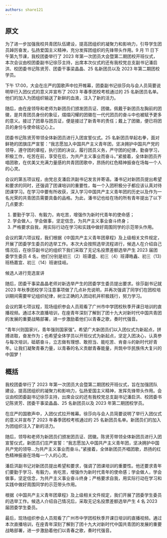 ```yaml
---
authors: share121
---
```


## 原文

为了进一步加强我校共青团队伍建设，提高团组织的凝聚力和影响力，引导学生团员踔厉奋发，弘扬爱国主义精神，充分发挥团组织的先锋带头作用。9 月 11 日下午第九节课，我校团委举行了 2023 年第一次团员大会暨第二期团校开班仪式，本次会议由校团委副书记徐莎主持，出席本次仪式的还有我校党总支副书记潘启洪、校团委书记陈贤芳、团委干事梁晶晶、25 名新团员以及 2023 年第二期团校学员。

下午 17:00，大会在庄严的国歌声中拉开帷幕，团委副书记徐莎向与会人员简要说明举行入团仪式的意义并宣布了 2023 年春季团校考核通过的 25 名新团员名单。他们的加入为团组织输送了新鲜的血液，注入了新的活力。

随后，由在座领导和老师为新团员们颁发团员证、团徽。佩戴于新团员左胸前的团徽，是共青团员身份的象征，熠熠闪耀的团徽在一代代团员的奋斗中也被赋予更多的意义。接过了团章与团员证，便是接过了新青年的责任；戴上了团徽，便已将团员的身份与使命铭记心上。

团委书记陈贤芳带领全体新团员进行入团宣誓仪式。25 名新团员举起右拳，面对鲜艳的团旗庄严宣誓：“我志愿加入中国共产主义青年团，坚决拥护中国共产党的领导，遵守团的章程，执行团的决议，履行团员义务，严守团的纪律，勤奋学习，积极工作，吃苦在前，享受在后，为共产主义事业而奋斗。”紧接着，全体新团员齐唱团歌，在优美又充满力量感的共青团团歌中，昂扬的红色精神振奋在场每一个人的心灵。

会议的第五项议程，由党总支潘启洪副书记发言并寄语。潘书记对新团员提出希望和要求的同时，还强调了团课培训的重要性，每一个入团积极分子都应该认真对待团课学习。在学习中要有所收获，深入学习中国共产主义青年团的历史以及作为一名光荣的共青团员需要具备的品格。为此，潘书记也给在场的所有青年提出了以下几点要求:

1. 要勤于学习、有毅力，肯吃苦，增强作为新时代青年的使命感；
2. 学会做人，学会做事，坚定信念，为共产主义事业奋斗终身；
3. 严格要求自我，用实际行动在学习和实践中做好周围同学的示范带头作用。

会议的第六项议程，我们根据《中国共产主义青年团章程》及上级相关文件规定，开展了团委学生委员的选举工作。本次大会按照选举流程进行，候选人在介绍自己情况后，在徐莎副书记的组织下我们采取了无记名投票差额选举产生 2023 届团委学生委员 4 名，他们分别是初三（2）班谭盛、初三（4）班谭皓鑫、初三（13）班杨嘉宜、初三（14）班谢佳岐。

候选人进行竞选宣讲

随后，团委干事梁晶晶老师对新选举产生的团委学生委员提出要求。徐莎副书记就 2023 年秋季团校学习注意事项做了几点补充说明，并再次强调了同学们在团校培训期间需要牢记组织纪律，树立正确的入团动机并积极践行，努力学习。

会议的第七项议程，现场组织参会人员观看了广州市中学团校秋季开课日培训的直播视频。通过本次直播培训，在座青年深刻了解到了团十九大对新时代中国共青团的发展的重要战略部署，进一步激励着他们以青春之歌，奏时代强音。

“青年兴则国家兴，青年强则国家强”。希望广大新团员们以入团仪式为新起点，拼搏进取，奋发作为；也希望全体学员以开班仪式为新起点，坚定入团决心，认真参与每次培训，砥砺奋斗，立志做有理想、敢担当、能吃苦、肯奋斗的新时代好青年。让我们凝聚青春力量，以青春的名义贡献青春能量，共筑中华民族伟大复兴的中国梦！

## 概括

我校团委举行了 2023 年第一次团员大会暨第二期团校开班仪式，旨在加强团队建设，提高团组织的凝聚力和影响力，弘扬爱国主义精神，发挥先锋带头作用。会议由校团委副书记徐莎主持，出席会议的还有我校党总支副书记潘启洪、校团委书记陈贤芳、团委干事梁晶晶、25 名新团员以及 2023 年第二期团校学员。

在庄严的国歌声中，入团仪式拉开帷幕。徐莎向与会人员简要说明了举行入团仪式的意义并宣布了 2023 年春季团校考核通过的 25 名新团员名单。新团员们的加入为团组织注入了新的活力。

随后，领导和老师为新团员们颁发团员证、团徽。陈贤芳带领全体新团员进行入团宣誓仪式，新团员们庄严宣誓：“我志愿加入中国共产主义青年团，坚决拥护中国共产党的领导...为共产主义事业而奋斗。”紧接着，全体新团员齐唱团歌，昂扬的红色精神振奋在场每一个人的心灵。

潘启洪副书记对新团员提出希望和要求，强调了团课培训的重要性。他还要求青年们要勤于学习、有毅力，肯吃苦，增强作为新时代青年的使命感；学会做人，学会做事，坚定信念，为共产主义事业奋斗终身；严格要求自我，用实际行动在学习和实践中做好周围同学的示范带头作用。

根据《中国共产主义青年团章程》及上级相关文件规定，我们开展了团委学生委员的选举工作。候选人介绍自己情况后，采取无记名投票差额选举产生 4 名 2023 届团委学生委员。

最后，现场组织参会人员观看了广州市中学团校秋季开课日培训的直播视频。通过本次直播培训，在座青年深刻了解到了团十九大对新时代中国共青团的发展的重要战略部署，进一步激励着他们以青春之歌，奏时代强音。

